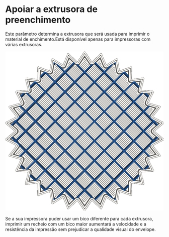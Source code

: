 Apoiar a extrusora de preenchimento
====
Este parâmetro determina a extrusora que será usada para imprimir o material de enchimento.Está disponível apenas para impressoras com várias extrusoras.

![O modelo do modelo será impresso com o material prateado, mas o material de enchimento será impresso com o material azul](../../../articles/images/infill_extruder_nr.png)

Se a sua impressora puder usar um bico diferente para cada extrusora, imprimir um recheio com um bico maior aumentará a velocidade e a resistência da impressão sem prejudicar a qualidade visual do envelope.